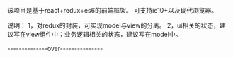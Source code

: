 该项目是基于react+redux+es6的前端框架。
可支持ie10+以及现代浏览器。

说明：
1，对redux的封装，可实现model与view的分离。
2，ui相关的状态，建议写在view组件中；业务逻辑相关的状态，建议写在model中。

--------------over---------------
